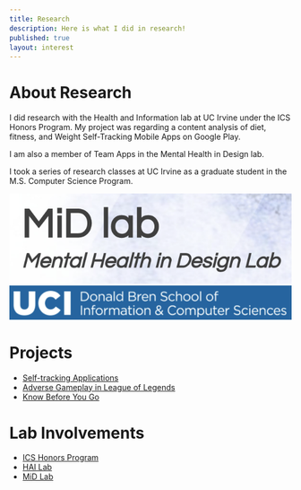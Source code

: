 ```yaml
---
title: Research
description: Here is what I did in research!
published: true
layout: interest
---
```


# About Research
I did research with the Health and Information lab at UC Irvine under the ICS Honors Program.
My project was regarding a content analysis of diet, fitness, and Weight Self-Tracking Mobile Apps
on Google Play.

I am also a member of Team Apps in the Mental Health in Design lab.

I took a series of research classes at UC Irvine as a graduate student in the M.S. 
Computer Science Program.


![alt-text](/img/researchMid.png "mid")
![alt-text](/img/researchDBH.png "dbh")

# Projects
- [Self-tracking Applications](/research/health/)
- [Adverse Gameplay in League of Legends](/research/league/)
- [Know Before You Go](http://www.neerajd.xyz/KnowBeforeYouGo.html)


# Lab Involvements
- [ICS Honors Program](https://honors.ics.uci.edu/)
- [HAI Lab](http://hai.ics.uci.edu/)
- [MiD Lab](http://mentalhealthindesign.com/)